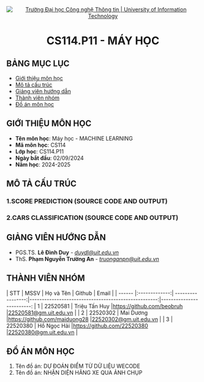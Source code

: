 <p align="center">
  <a href="https://www.uit.edu.vn/" title="Trường Đại học Công nghệ Thông tin" style="border: 5;">
    <img src="https://i.imgur.com/WmMnSRt.png" alt="Trường Đại học Công nghệ Thông tin | University of Information Technology">
  </a>
</p>

<!-- Title -->
<h1 align="center"><b>CS114.P11 - MÁY HỌC</b></h1>



## BẢNG MỤC LỤC
* [ Giới thiệu môn học](#gioithieumonhoc)
* [Mô tả cấu trúc](#mota)
* [ Giảng viên hướng dẫn](#giangvien)
* [ Thành viên nhóm](#thanhvien)
* [ Đồ án môn học](#doan)
## GIỚI THIỆU MÔN HỌC
<a name="gioithieumonhoc"></a>
* **Tên môn học**: Máy học - MACHINE LEARNING
* **Mã môn học**: CS114
* **Lớp học**: CS114.P11
* **Ngày bắt đầu**: 02/09/2024
* **Năm học**: 2024-2025
## MÔ TẢ CẤU TRÚC
<a name ="mota"></a>
### 1.SCORE PREDICTION (SOURCE CODE AND OUTPUT)


<a name ="mota"></a>
### 2.CARS CLASSIFICATION (SOURCE CODE AND OUTPUT)


## GIẢNG VIÊN HƯỚNG DẪN
<a name="giangvien"></a>
* PGS.TS. **Lê Đình Duy** - *duydl@uit.edu.vn*
* ThS. **Phạm Nguyễn Trường An** - *truonganpn@uit.edu.vn*

## THÀNH VIÊN NHÓM
<a name="thanhvien"></a>
| STT    | MSSV          | Họ và Tên         | Github                                              | Email                   |
| ------ |:-------------:| -----------------:|----------------------------------------------------:|-------------------------:
| 1      | 22520581      | Triệu Tấn Huy     |https://github.com/beobruh          |22520581@gm.uit.edu.vn   |
| 2      | 22520302      | Mai Dương         |https://github.com/maiduong28                        |22520302@gm.uit.edu.vn   |
| 3      | 22520380      | Hồ Ngọc Hải       |https://github.com/22520380                          |22520380@gm.uit.edu.vn   |

## ĐỒ ÁN MÔN HỌC
<a name="doan"></a>
1. Tên đồ án: DỰ ĐOÁN ĐIỂM TỪ DỮ LIỆU WECODE
2. Tên đồ án: NHẬN DIỆN HÃNG XE QUA ẢNH CHỤP
